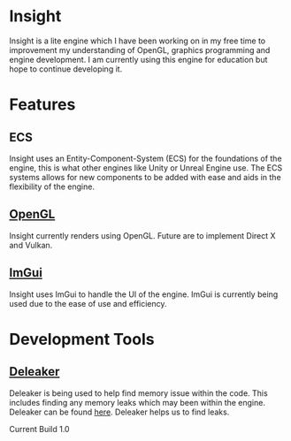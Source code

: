 # Insight
Insight is a lite engine which I have been working on in my free time to improvement my understanding of OpenGL, graphics programming and engine development. I am currently using this engine for education but hope to continue developing it.

# Features

## ECS
Insight uses an Entity-Component-System (ECS) for the foundations of the engine, this is what other engines like Unity or Unreal Engine use. The ECS systems allows for new components to be added with ease and aids in the flexibility of the engine.

## [OpenGL]( https://www.opengl.org)
Insight currently renders using OpenGL. Future are to implement Direct X and Vulkan.

## [ImGui]( https://github.com/ocornut/imgui) 
Insight uses ImGui to handle the UI of the engine. ImGui is currently being used due to the ease of use and efficiency.

# Development Tools
## [Deleaker]( https://www.deleaker.com)
Deleaker is being used to help find memory issue within the code. This includes finding any memory leaks which may been within the engine. Deleaker can be found [here](https://www.deleaker.com). Deleaker helps us to find leaks.

Current Build 1.0